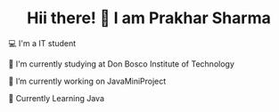 <h1 align = "center">Hii there! 👋 I am Prakhar Sharma</h1>

💻 I'm a IT student

🏫 I'm currently studying at Don Bosco Institute of Technology

🔭 I’m currently working on JavaMiniProject

🌱 Currently Learning Java



<!--
**Prakhar29Sharma/Prakhar29Sharma** is a ✨ _special_ ✨ repository because its `README.md` (this file) appears on your GitHub profile.

Here are some ideas to get you started:

- 🔭 I’m currently working on ...
- 🌱 I’m currently learning ...
- 👯 I’m looking to collaborate on ...
- 🤔 I’m looking for help with ...
- 💬 Ask me about ...
- 📫 How to reach me: ...
- 😄 Pronouns: ...
- ⚡ Fun fact: ...
-->
